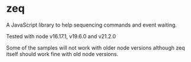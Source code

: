 # zeq

A JavaScript library to help sequencing commands and event waiting.

Tested with node v16.17.1, v19.6.0 and v21.2.0

Some of the samples will not work with older node versions although zeq itself should work fine with old node versions.

